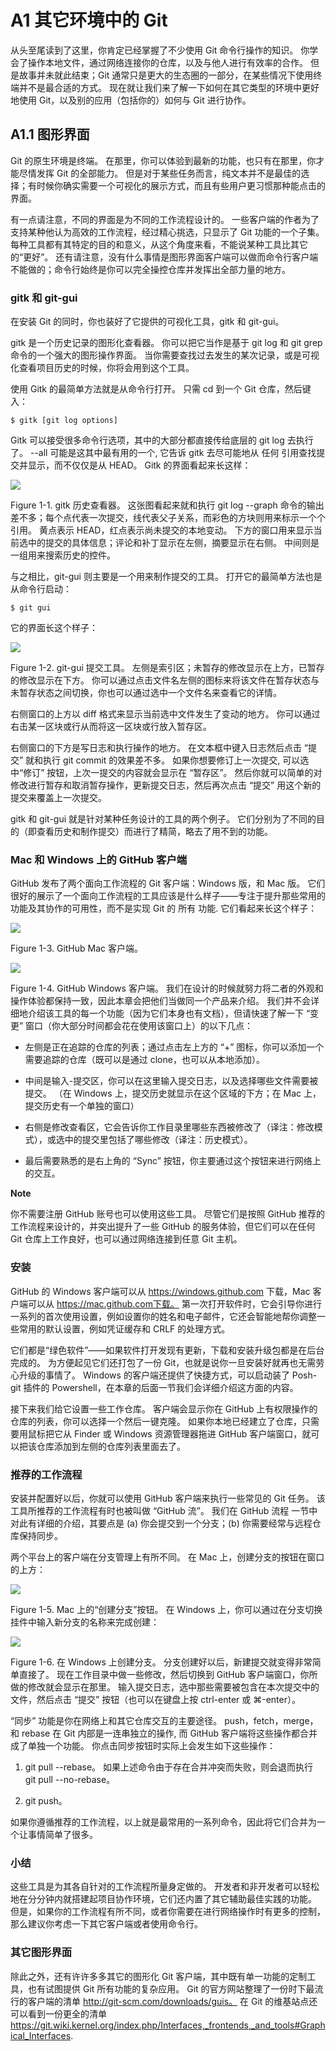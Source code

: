 # A1 其它环境中的 Git

从头至尾读到了这里，你肯定已经掌握了不少使用 Git 命令行操作的知识。 你学会了操作本地文件，通过网络连接你的仓库，以及与他人进行有效率的合作。 但是故事并未就此结束；Git 通常只是更大的生态圈的一部分，在某些情况下使用终端并不是最合适的方式。 现在就让我们来了解一下如何在其它类型的环境中更好地使用 Git，以及别的应用（包括你的）如何与 Git 进行协作。

## A1.1 图形界面

Git 的原生环境是终端。 在那里，你可以体验到最新的功能，也只有在那里，你才能尽情发挥 Git 的全部能力。 但是对于某些任务而言，纯文本并不是最佳的选择；有时候你确实需要一个可视化的展示方式，而且有些用户更习惯那种能点击的界面。

有一点请注意，不同的界面是为不同的工作流程设计的。 一些客户端的作者为了支持某种他认为高效的工作流程，经过精心挑选，只显示了 Git 功能的一个子集。 每种工具都有其特定的目的和意义，从这个角度来看，不能说某种工具比其它的“更好”。 还有请注意，没有什么事情是图形界面客户端可以做而命令行客户端不能做的；命令行始终是你可以完全操控仓库并发挥出全部力量的地方。

### gitk 和 git-gui

在安装 Git 的同时，你也装好了它提供的可视化工具，gitk 和 git-gui。

gitk 是一个历史记录的图形化查看器。 你可以把它当作是基于 git log 和 git grep 命令的一个强大的图形操作界面。 当你需要查找过去发生的某次记录，或是可视化查看项目历史的时候，你将会用到这个工具。

使用 Gitk 的最简单方法就是从命令行打开。 只需 cd 到一个 Git 仓库，然后键入：

```
$ gitk [git log options]
```

Gitk 可以接受很多命令行选项，其中的大部分都直接传给底层的 git log 去执行了。 --all 可能是这其中最有用的一个, 它告诉 gitk 去尽可能地从 任何 引用查找提交并显示，而不仅仅是从 HEAD。 Gitk 的界面看起来长这样：

![](images/186.png)

Figure 1-1. gitk 历史查看器。
这张图看起来就和执行 git log --graph 命令的输出差不多；每个点代表一次提交，线代表父子关系，而彩色的方块则用来标示一个个引用。 黄点表示 HEAD，红点表示尚未提交的本地变动。 下方的窗口用来显示当前选中的提交的具体信息；评论和补丁显示在左侧，摘要显示在右侧。 中间则是一组用来搜索历史的控件。

与之相比，git-gui 则主要是一个用来制作提交的工具。 打开它的最简单方法也是从命令行启动：

```
$ git gui
```

它的界面长这个样子：

![](images/187.png)

Figure 1-2. git-gui 提交工具。
左侧是索引区；未暂存的修改显示在上方，已暂存的修改显示在下方。 你可以通过点击文件名左侧的图标来将该文件在暂存状态与未暂存状态之间切换，你也可以通过选中一个文件名来查看它的详情。

右侧窗口的上方以 diff 格式来显示当前选中文件发生了变动的地方。 你可以通过右击某一区块或行从而将这一区块或行放入暂存区。

右侧窗口的下方是写日志和执行操作的地方。 在文本框中键入日志然后点击 “提交” 就和执行 git commit 的效果差不多。 如果你想要修订上一次提交, 可以选中“修订” 按钮，上次一提交的内容就会显示在 “暂存区”。 然后你就可以简单的对修改进行暂存和取消暂存操作，更新提交日志，然后再次点击 “提交” 用这个新的提交来覆盖上一次提交。

gitk 和 git-gui 就是针对某种任务设计的工具的两个例子。 它们分别为了不同的目的（即查看历史和制作提交）而进行了精简，略去了用不到的功能。

### Mac 和 Windows 上的 GitHub 客户端

GitHub 发布了两个面向工作流程的 Git 客户端：Windows 版，和 Mac 版。 它们很好的展示了一个面向工作流程的工具应该是什么样子——专注于提升那些常用的功能及其协作的可用性，而不是实现 Git 的 所有 功能. 它们看起来长这个样子：

![](images/188.png)

Figure 1-3. GitHub Mac 客户端。

![](images/189.png)

Figure 1-4. GitHub Windows 客户端。
我们在设计的时候就努力将二者的外观和操作体验都保持一致，因此本章会把他们当做同一个产品来介绍。 我们并不会详细地介绍该工具的每一个功能（因为它们本身也有文档），但请快速了解一下 “变更” 窗口（你大部分时间都会花在使用该窗口上）的以下几点：

- 左侧是正在追踪的仓库的列表；通过点击左上方的 “+” 图标，你可以添加一个需要追踪的仓库（既可以是通过 clone，也可以从本地添加）。

- 中间是输入-提交区，你可以在这里输入提交日志，以及选择哪些文件需要被提交。 （在 Windows 上，提交历史就显示在这个区域的下方；在 Mac 上，提交历史有一个单独的窗口）

- 右侧是修改查看区，它会告诉你工作目录里哪些东西被修改了（译注：修改模式），或选中的提交里包括了哪些修改（译注：历史模式）。

- 最后需要熟悉的是右上角的 “Sync” 按钮，你主要通过这个按钮来进行网络上的交互。

**Note**

你不需要注册 GitHub 账号也可以使用这些工具。 尽管它们是按照 GitHub 推荐的工作流程来设计的，并突出提升了一些 GitHub 的服务体验，但它们可以在任何 Git 仓库上工作良好，也可以通过网络连接到任意 Git 主机。

### 安装

GitHub 的 Windows 客户端可以从 https://windows.github.com 下载，Mac 客户端可以从 https://mac.github.com下载。 第一次打开软件时，它会引导你进行一系列的首次使用设置，例如设置你的姓名和电子邮件，它还会智能地帮你调整一些常用的默认设置，例如凭证缓存和 CRLF 的处理方式。

它们都是“绿色软件”——如果软件打开发现有更新，下载和安装升级包都是在后台完成的。 为方便起见它们还打包了一份 Git，也就是说你一旦安装好就再也无需劳心升级的事情了。 Windows 的客户端还提供了快捷方式，可以启动装了 Posh-git 插件的 Powershell，在本章的后面一节我们会详细介绍这方面的内容。

接下来我们给它设置一些工作仓库。 客户端会显示你在 GitHub 上有权限操作的仓库的列表，你可以选择一个然后一键克隆。 如果你本地已经建立了仓库，只需要用鼠标把它从 Finder 或 Windows 资源管理器拖进 GitHub 客户端窗口，就可以把该仓库添加到左侧的仓库列表里面去了。

### 推荐的工作流程

安装并配置好以后，你就可以使用 GitHub 客户端来执行一些常见的 Git 任务。 该工具所推荐的工作流程有时也被叫做 “GitHub 流”。 我们在 GitHub 流程 一节中对此有详细的介绍，其要点是 (a) 你会提交到一个分支；(b) 你需要经常与远程仓库保持同步。

两个平台上的客户端在分支管理上有所不同。 在 Mac 上，创建分支的按钮在窗口的上方：

![](images/190.png)

Figure 1-5. Mac 上的“创建分支”按钮。
在 Windows 上，你可以通过在分支切换挂件中输入新分支的名称来完成创建：

![](images/191.png)

Figure 1-6. 在 Windows 上创建分支。
分支创建好以后，新建提交就变得非常简单直接了。 现在工作目录中做一些修改，然后切换到 GitHub 客户端窗口，你所做的修改就会显示在那里。 输入提交日志，选中那些需要被包含在本次提交中的文件，然后点击 “提交” 按钮（也可以在键盘上按 ctrl-enter 或 ⌘-enter）。

“同步” 功能是你在网络上和其它仓库交互的主要途径。 push，fetch，merge，和 rebase 在 Git 内部是一连串独立的操作, 而 GitHub 客户端将这些操作都合并成了单独一个功能。 你点击同步按钮时实际上会发生如下这些操作：

1. git pull --rebase。 如果上述命令由于存在合并冲突而失败，则会退而执行 git pull --no-rebase。

2. git push。

如果你遵循推荐的工作流程，以上就是最常用的一系列命令，因此将它们合并为一个让事情简单了很多。

### 小结

这些工具是为其各自针对的工作流程所量身定做的。 开发者和非开发者可以轻松地在分分钟内就搭建起项目协作环境，它们还内置了其它辅助最佳实践的功能。 但是，如果你的工作流程有所不同，或者你需要在进行网络操作时有更多的控制，那么建议你考虑一下其它客户端或者使用命令行。

### 其它图形界面

除此之外，还有许许多多其它的图形化 Git 客户端，其中既有单一功能的定制工具，也有试图提供 Git 所有功能的复杂应用。 Git 的官方网站整理了一份时下最流行的客户端的清单 http://git-scm.com/downloads/guis。 在 Git 的维基站点还可以看到一份更全的清单 https://git.wiki.kernel.org/index.php/Interfaces,_frontends,_and_tools#Graphical_Interfaces.